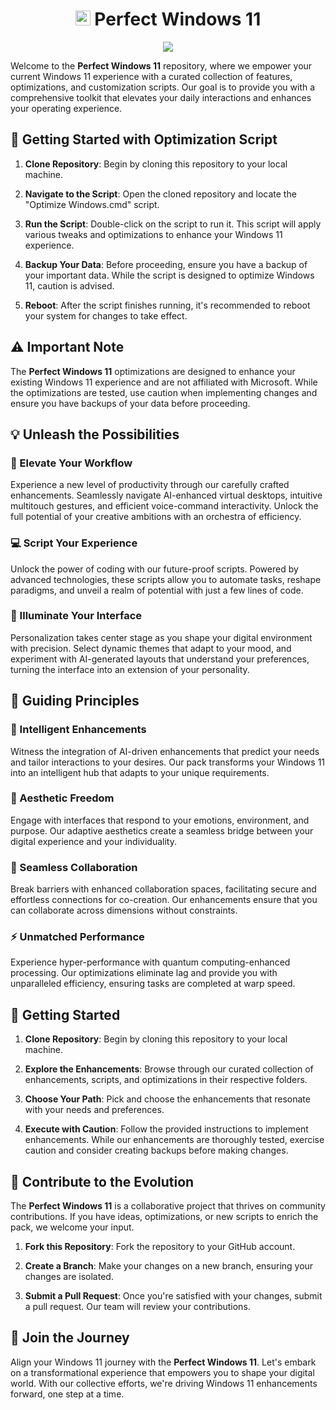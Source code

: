 <h1 align="center"><img width=24px src="https://images.pling.com/img/00/00/64/66/02/1700514/11.png"> Perfect Windows 11</h1>
<p align="center">
		<img src="https://cdn.discordapp.com/attachments/1010222261250293841/1141472708668948500/output-onlinepngtools.png">
	</a>
</p> 

Welcome to the **Perfect Windows 11** repository, where we empower your current Windows 11 experience with a curated collection of features, optimizations, and customization scripts. Our goal is to provide you with a comprehensive toolkit that elevates your daily interactions and enhances your operating experience.

## 🚀 Getting Started with Optimization Script

1. **Clone Repository**: Begin by cloning this repository to your local machine.

2. **Navigate to the Script**: Open the cloned repository and locate the "Optimize Windows.cmd" script.

3. **Run the Script**: Double-click on the script to run it. This script will apply various tweaks and optimizations to enhance your Windows 11 experience.

4. **Backup Your Data**: Before proceeding, ensure you have a backup of your important data. While the script is designed to optimize Windows 11, caution is advised.

5. **Reboot**: After the script finishes running, it's recommended to reboot your system for changes to take effect.

## ⚠️ Important Note

The **Perfect Windows 11** optimizations are designed to enhance your existing Windows 11 experience and are not affiliated with Microsoft. While the optimizations are tested, use caution when implementing changes and ensure you have backups of your data before proceeding.

## 💡 Unleash the Possibilities

### 🚀 Elevate Your Workflow

Experience a new level of productivity through our carefully crafted enhancements. Seamlessly navigate AI-enhanced virtual desktops, intuitive multitouch gestures, and efficient voice-command interactivity. Unlock the full potential of your creative ambitions with an orchestra of efficiency.

### 💻 Script Your Experience

Unlock the power of coding with our future-proof scripts. Powered by advanced technologies, these scripts allow you to automate tasks, reshape paradigms, and unveil a realm of potential with just a few lines of code.

### 🎨 Illuminate Your Interface

Personalization takes center stage as you shape your digital environment with precision. Select dynamic themes that adapt to your mood, and experiment with AI-generated layouts that understand your preferences, turning the interface into an extension of your personality.

## 🚀 Guiding Principles

### 🧠 Intelligent Enhancements

Witness the integration of AI-driven enhancements that predict your needs and tailor interactions to your desires. Our pack transforms your Windows 11 into an intelligent hub that adapts to your unique requirements.

### 🎨 Aesthetic Freedom

Engage with interfaces that respond to your emotions, environment, and purpose. Our adaptive aesthetics create a seamless bridge between your digital experience and your individuality.

### 🤝 Seamless Collaboration

Break barriers with enhanced collaboration spaces, facilitating secure and effortless connections for co-creation. Our enhancements ensure that you can collaborate across dimensions without constraints.

### ⚡ Unmatched Performance

Experience hyper-performance with quantum computing-enhanced processing. Our optimizations eliminate lag and provide you with unparalleled efficiency, ensuring tasks are completed at warp speed.

## 🚀 Getting Started

1. **Clone Repository**: Begin by cloning this repository to your local machine.

2. **Explore the Enhancements**: Browse through our curated collection of enhancements, scripts, and optimizations in their respective folders.

3. **Choose Your Path**: Pick and choose the enhancements that resonate with your needs and preferences.

4. **Execute with Caution**: Follow the provided instructions to implement enhancements. While our enhancements are thoroughly tested, exercise caution and consider creating backups before making changes.

## 🌟 Contribute to the Evolution

The **Perfect Windows 11** is a collaborative project that thrives on community contributions. If you have ideas, optimizations, or new scripts to enrich the pack, we welcome your input.

1. **Fork this Repository**: Fork the repository to your GitHub account.

2. **Create a Branch**: Make your changes on a new branch, ensuring your changes are isolated.

3. **Submit a Pull Request**: Once you're satisfied with your changes, submit a pull request. Our team will review your contributions.

## 🌌 Join the Journey

Align your Windows 11 journey with the **Perfect Windows 11**. Let's embark on a transformational experience that empowers you to shape your digital world. With our collective efforts, we're driving Windows 11 enhancements forward, one step at a time.
